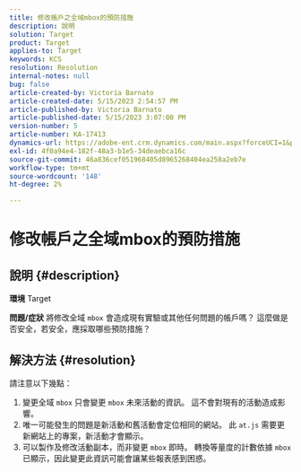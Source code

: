 ```yaml
---
title: 修改帳戶之全域mbox的預防措施
description: 說明
solution: Target
product: Target
applies-to: Target
keywords: KCS
resolution: Resolution
internal-notes: null
bug: false
article-created-by: Victoria Barnato
article-created-date: 5/15/2023 2:54:57 PM
article-published-by: Victoria Barnato
article-published-date: 5/15/2023 3:07:00 PM
version-number: 5
article-number: KA-17413
dynamics-url: https://adobe-ent.crm.dynamics.com/main.aspx?forceUCI=1&pagetype=entityrecord&etn=knowledgearticle&id=c2d60e72-30f3-ed11-8848-6045bd006ce9
exl-id: 4f0a94e4-182f-48a3-b1e5-34deaebca16c
source-git-commit: 46a836cef051968405d8965268404ea258a2eb7e
workflow-type: tm+mt
source-wordcount: '148'
ht-degree: 2%

---
```


# 修改帳戶之全域mbox的預防措施

## 說明 {#description}

<b>環境</b>
Target


<b>問題/症狀</b>
將修改全域 `mbox` 會造成現有實驗或其他任何問題的帳戶嗎？ 這麼做是否安全，若安全，應採取哪些預防措施？


## 解決方法 {#resolution}


請注意以下幾點：

1. 變更全域 `mbox` 只會變更 `mbox` 未來活動的資訊。 這不會對現有的活動造成影響。
2. 唯一可能發生的問題是新活動和舊活動會定位相同的網站。 此 `at.js` 需要更新網站上的專案，新活動才會顯示。
3. 可以製作及修改活動副本，而非變更 `mbox` 即時。 轉換等量度的計數依據 `mbox` 已顯示，因此變更此資訊可能會讓某些報表感到困惑。
